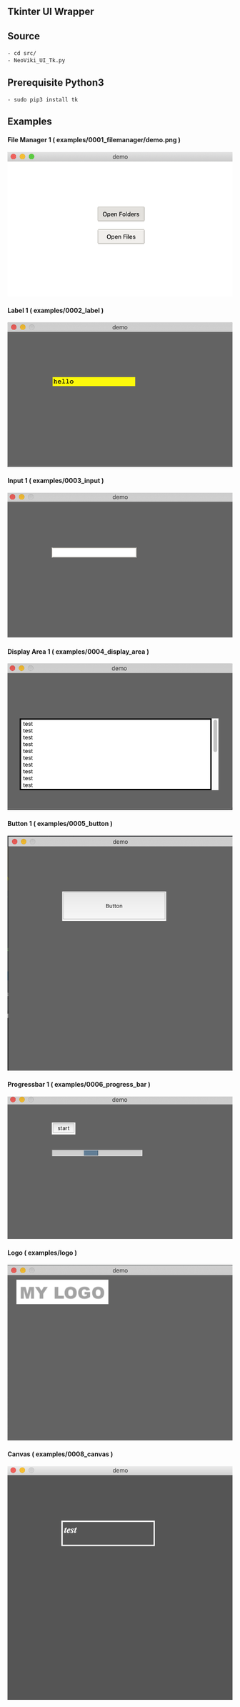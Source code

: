 ## Tkinter UI Wrapper


## Source

    - cd src/
    - NeoViki_UI_Tk.py

## Prerequisite Python3
 
    - sudo pip3 install tk


## Examples

#### File Manager 1 ( examples/0001_filemanager/demo.png )

![](examples/0001_filemanager/demo.png)

#### Label 1 ( examples/0002_label )

![](examples/0002_label/demo.png)

#### Input 1 ( examples/0003_input )

![](examples/0003_input/demo.png)

#### Display Area 1 ( examples/0004_display_area )

![](examples/0004_display_area/demo.png)

#### Button 1 ( examples/0005_button )

![](examples/0005_button/demo.png)

#### Progressbar 1 ( examples/0006_progress_bar )

![](examples/0006_progress_bar/demo.png)

#### Logo ( examples/logo )

![](examples/0007_logo/demo.png)

#### Canvas ( examples/0008_canvas )

![](examples/0008_canvas/demo.png )


